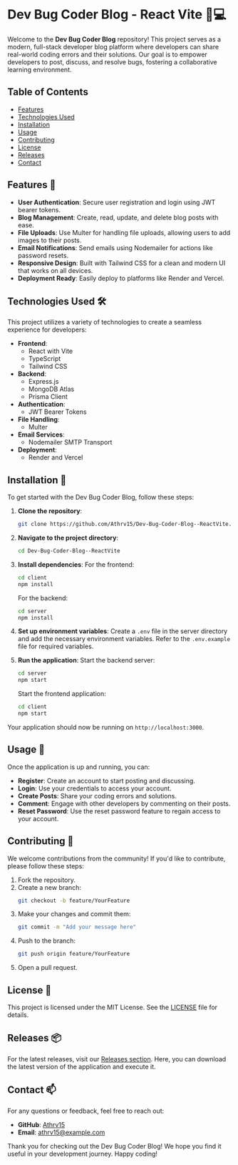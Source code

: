 # Dev Bug Coder Blog - React Vite 🐛💻

Welcome to the **Dev Bug Coder Blog** repository! This project serves as a modern, full-stack developer blog platform where developers can share real-world coding errors and their solutions. Our goal is to empower developers to post, discuss, and resolve bugs, fostering a collaborative learning environment. 

## Table of Contents

- [Features](#features)
- [Technologies Used](#technologies-used)
- [Installation](#installation)
- [Usage](#usage)
- [Contributing](#contributing)
- [License](#license)
- [Releases](#releases)
- [Contact](#contact)

## Features 🌟

- **User Authentication**: Secure user registration and login using JWT bearer tokens.
- **Blog Management**: Create, read, update, and delete blog posts with ease.
- **File Uploads**: Use Multer for handling file uploads, allowing users to add images to their posts.
- **Email Notifications**: Send emails using Nodemailer for actions like password resets.
- **Responsive Design**: Built with Tailwind CSS for a clean and modern UI that works on all devices.
- **Deployment Ready**: Easily deploy to platforms like Render and Vercel.

## Technologies Used 🛠️

This project utilizes a variety of technologies to create a seamless experience for developers:

- **Frontend**: 
  - React with Vite
  - TypeScript
  - Tailwind CSS
- **Backend**: 
  - Express.js
  - MongoDB Atlas
  - Prisma Client
- **Authentication**: 
  - JWT Bearer Tokens
- **File Handling**: 
  - Multer
- **Email Services**: 
  - Nodemailer SMTP Transport
- **Deployment**: 
  - Render and Vercel

## Installation 🔧

To get started with the Dev Bug Coder Blog, follow these steps:

1. **Clone the repository**:
   ```bash
   git clone https://github.com/Athrv15/Dev-Bug-Coder-Blog--ReactVite.git
   ```

2. **Navigate to the project directory**:
   ```bash
   cd Dev-Bug-Coder-Blog--ReactVite
   ```

3. **Install dependencies**:
   For the frontend:
   ```bash
   cd client
   npm install
   ```

   For the backend:
   ```bash
   cd server
   npm install
   ```

4. **Set up environment variables**:
   Create a `.env` file in the server directory and add the necessary environment variables. Refer to the `.env.example` file for required variables.

5. **Run the application**:
   Start the backend server:
   ```bash
   cd server
   npm start
   ```

   Start the frontend application:
   ```bash
   cd client
   npm start
   ```

Your application should now be running on `http://localhost:3000`.

## Usage 📖

Once the application is up and running, you can:

- **Register**: Create an account to start posting and discussing.
- **Login**: Use your credentials to access your account.
- **Create Posts**: Share your coding errors and solutions.
- **Comment**: Engage with other developers by commenting on their posts.
- **Reset Password**: Use the reset password feature to regain access to your account.

## Contributing 🤝

We welcome contributions from the community! If you'd like to contribute, please follow these steps:

1. Fork the repository.
2. Create a new branch:
   ```bash
   git checkout -b feature/YourFeature
   ```
3. Make your changes and commit them:
   ```bash
   git commit -m "Add your message here"
   ```
4. Push to the branch:
   ```bash
   git push origin feature/YourFeature
   ```
5. Open a pull request.

## License 📜

This project is licensed under the MIT License. See the [LICENSE](LICENSE) file for details.

## Releases 📦

For the latest releases, visit our [Releases section](https://github.com/Athrv15/Dev-Bug-Coder-Blog--ReactVite/releases). Here, you can download the latest version of the application and execute it.

## Contact 📫

For any questions or feedback, feel free to reach out:

- **GitHub**: [Athrv15](https://github.com/Athrv15)
- **Email**: athrv15@example.com

Thank you for checking out the Dev Bug Coder Blog! We hope you find it useful in your development journey. Happy coding!